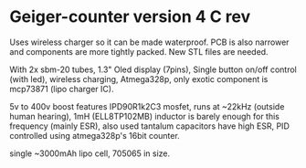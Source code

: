 # Geiger-counter version 4 C rev

Uses wireless charger so it can be made waterproof. PCB is also narrower and components are more tightly packed. New STL files are needed. 

With 2x sbm-20 tubes, 1.3" Oled display (7pins), Single button on/off control (with led), wireless charging,
Atmega328p, only exotic component is mcp73871 (lipo charger IC). 

5v to 400v boost features IPD90R1k2C3 mosfet, runs at ~22kHz (outside human hearing),
1mH (ELL8TP102MB) inductor is barely enough for this frequency (mainly ESR), also used tantalum capacitors have high ESR,
PID controlled using atmega328p's 16bit counter.

single ~3000mAh lipo cell, 705065 in size.




